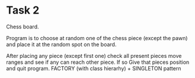 # Task 2

Chess board.

Program is to choose at random one of the chess piece (except the pawn) and place it at the random spot on the board.

After placing any piece (except first one) check all present pieces move ranges and see if any can reach other piece. If so Give that pieces position and quit program. FACTORY (with class hierarhy) + SINGLETON pattern
